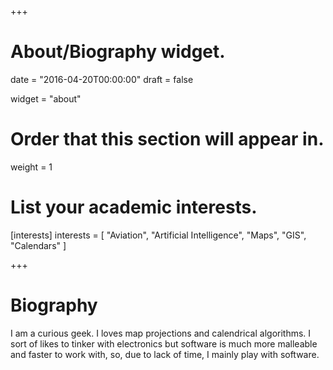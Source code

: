 +++
# About/Biography widget.

date = "2016-04-20T00:00:00"
draft = false

widget = "about"

# Order that this section will appear in.
weight = 1

# List your academic interests.
[interests]
  interests = [
    "Aviation",
    "Artificial Intelligence",
    "Maps",
    "GIS",
    "Calendars"
  ]

+++

# Biography

I am a curious geek.
I loves map projections and calendrical algorithms.
I sort of likes to tinker with electronics but software is much more malleable and
faster to work with, so, due to lack of time, I mainly play with software.

